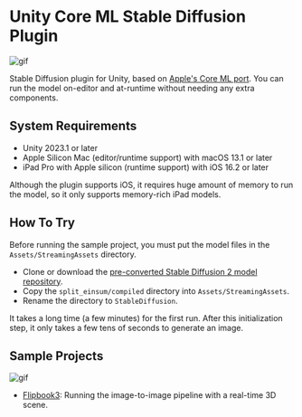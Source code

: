 Unity Core ML Stable Diffusion Plugin
=====================================

![gif](https://user-images.githubusercontent.com/343936/228759539-a35a37f2-77d6-4a10-8392-d875b968fea6.gif)

Stable Diffusion plugin for Unity, based on [Apple's Core ML port]. You can run
the model on-editor and at-runtime without needing any extra components.

[Apple's Core ML port]: https://github.com/apple/ml-stable-diffusion

System Requirements
-------------------

- Unity 2023.1 or later
- Apple Silicon Mac (editor/runtime support) with macOS 13.1 or later
- iPad Pro with Apple silicon (runtime support) with iOS 16.2 or later

Although the plugin supports iOS, it requires huge amount of memory to run the
model, so it only supports memory-rich iPad models.

How To Try
----------

Before running the sample project, you must put the model files in the
`Assets/StreamingAssets` directory.

- Clone or download the [pre-converted Stable Diffusion 2 model repository].
- Copy the `split_einsum/compiled` directory into `Assets/StreamingAssets`.
- Rename the directory to `StableDiffusion`.

[pre-converted Stable Diffusion 2 model repository]:
  https://huggingface.co/apple/coreml-stable-diffusion-2-base

It takes a long time (a few minutes) for the first run. After this
initialization step, it only takes a few tens of seconds to generate an image.

Sample Projects
---------------

![gif](https://user-images.githubusercontent.com/343936/228760795-9e712684-2ee6-4e63-9241-06d8aa125a17.gif)

- [Flipbook3](https://github.com/keijiro/Flipbook3): Running the image-to-image
  pipeline with a real-time 3D scene.
